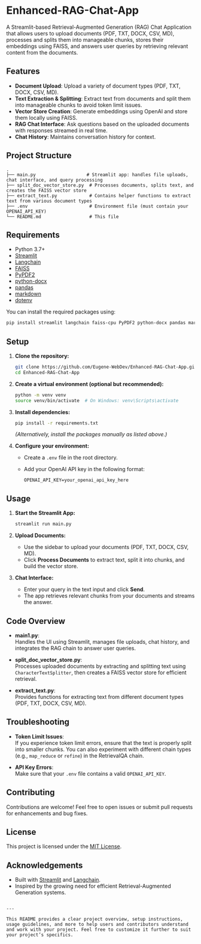 # Enhanced-RAG-Chat-App

A Streamlit-based Retrieval-Augmented Generation (RAG) Chat Application that allows users to upload documents (PDF, TXT, DOCX, CSV, MD), processes and splits them into manageable chunks, stores their embeddings using FAISS, and answers user queries by retrieving relevant content from the documents.

## Features

- **Document Upload**: Upload a variety of document types (PDF, TXT, DOCX, CSV, MD).
- **Text Extraction & Splitting**: Extract text from documents and split them into manageable chunks to avoid token limit issues.
- **Vector Store Creation**: Generate embeddings using OpenAI and store them locally using FAISS.
- **RAG Chat Interface**: Ask questions based on the uploaded documents with responses streamed in real time.
- **Chat History**: Maintains conversation history for context.

## Project Structure

```
.
├── main.py                   # Streamlit app: handles file uploads, chat interface, and query processing
├── split_doc_vector_store.py  # Processes documents, splits text, and creates the FAISS vector store
├── extract_text.py            # Contains helper functions to extract text from various document types
├── .env                       # Environment file (must contain your OPENAI_API_KEY)
└── README.md                  # This file
```

## Requirements

- Python 3.7+
- [Streamlit](https://streamlit.io/)
- [Langchain](https://github.com/hwchase17/langchain)
- [FAISS](https://github.com/facebookresearch/faiss)
- [PyPDF2](https://pypi.org/project/PyPDF2/)
- [python-docx](https://pypi.org/project/python-docx/)
- [pandas](https://pandas.pydata.org/)
- [markdown](https://pypi.org/project/Markdown/)
- [dotenv](https://pypi.org/project/python-dotenv/)

You can install the required packages using:

```bash
pip install streamlit langchain faiss-cpu PyPDF2 python-docx pandas markdown python-dotenv
```

## Setup

1. **Clone the repository:**

   ```bash
   git clone https://github.com/Eugene-WebDev/Enhanced-RAG-Chat-App.git
   cd Enhanced-RAG-Chat-App
   ```

2. **Create a virtual environment (optional but recommended):**

   ```bash
   python -m venv venv
   source venv/bin/activate  # On Windows: venv\Scripts\activate
   ```

3. **Install dependencies:**

   ```bash
   pip install -r requirements.txt
   ```

   *(Alternatively, install the packages manually as listed above.)*

4. **Configure your environment:**

   - Create a `.env` file in the root directory.
   - Add your OpenAI API key in the following format:

     ```env
     OPENAI_API_KEY=your_openai_api_key_here
     ```

## Usage

1. **Start the Streamlit App:**

   ```bash
   streamlit run main.py
   ```

2. **Upload Documents:**

   - Use the sidebar to upload your documents (PDF, TXT, DOCX, CSV, MD).
   - Click **Process Documents** to extract text, split it into chunks, and build the vector store.

3. **Chat Interface:**

   - Enter your query in the text input and click **Send**.
   - The app retrieves relevant chunks from your documents and streams the answer.

## Code Overview

- **main1.py**:  
  Handles the UI using Streamlit, manages file uploads, chat history, and integrates the RAG chain to answer user queries.

- **split_doc_vector_store.py**:  
  Processes uploaded documents by extracting and splitting text using `CharacterTextSplitter`, then creates a FAISS vector store for efficient retrieval.

- **extract_text.py**:  
  Provides functions for extracting text from different document types (PDF, TXT, DOCX, CSV, MD).

## Troubleshooting

- **Token Limit Issues**:  
  If you experience token limit errors, ensure that the text is properly split into smaller chunks. You can also experiment with different chain types (e.g., `map_reduce` or `refine`) in the RetrievalQA chain.

- **API Key Errors**:  
  Make sure that your `.env` file contains a valid `OPENAI_API_KEY`.

## Contributing

Contributions are welcome! Feel free to open issues or submit pull requests for enhancements and bug fixes.

## License

This project is licensed under the [MIT License](LICENSE).

## Acknowledgements

- Built with [Streamlit](https://streamlit.io/) and [Langchain](https://github.com/hwchase17/langchain).
- Inspired by the growing need for efficient Retrieval-Augmented Generation systems.

```

---

This README provides a clear project overview, setup instructions, usage guidelines, and more to help users and contributors understand and work with your project. Feel free to customize it further to suit your project’s specifics.
